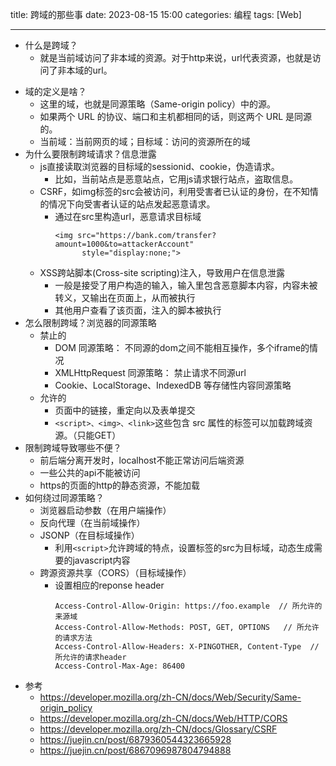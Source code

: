 title: 跨域的那些事
date: 2023-08-15 15:00
categories: 编程
tags: [Web]

----

- 什么是跨域？
	- 就是当前域访问了非本域的资源。对于http来说，url代表资源，也就是访问了非本域的url。
<!--more-->
- 域的定义是啥？
	- 这里的域，也就是同源策略（Same-origin policy）中的源。
	- 如果两个 URL 的协议、端口和主机都相同的话，则这两个 URL 是同源的。
	- 当前域：当前网页的域；目标域：访问的资源所在的域
- 为什么要限制跨域请求？信息泄露
	- js直接读取浏览器的目标域的sessionid、cookie，伪造请求。
    	- 比如，当前站点是恶意站点，它用js请求银行站点，盗取信息。
	- CSRF，如img标签的src会被访问，利用受害者已认证的身份，在不知情的情况下向受害者认证的站点发起恶意请求。
	   - 通过在src里构造url，恶意请求目标域
	     ```
	     <img src="https://bank.com/transfer?amount=1000&to=attackerAccount" 
	           style="display:none;">
	     ```
	- XSS跨站脚本(Cross-site scripting)注入，导致用户在信息泄露
		- 一般是接受了用户构造的输入，输入里包含恶意脚本内容，内容未被转义，又输出在页面上，从而被执行
		- 其他用户查看了该页面，注入的脚本被执行
- 怎么限制跨域？浏览器的同源策略
	- 禁止的
		- DOM 同源策略： 不同源的dom之间不能相互操作，多个iframe的情况
		- XMLHttpRequest 同源策略： 禁止请求不同源url
		- Cookie、LocalStorage、IndexedDB 等存储性内容同源策略
	- 允许的
		- 页面中的链接，重定向以及表单提交
		- `<script>、<img>、<link>`这些包含 src 属性的标签可以加载跨域资源。（只能GET）
- 限制跨域导致哪些不便？
	- 前后端分离开发时，localhost不能正常访问后端资源
	- 一些公共的api不能被访问
	- https的页面的http的静态资源，不能加载
- 如何绕过同源策略？
	- 浏览器启动参数（在用户端操作）
	- 反向代理（在当前域操作）
	- JSONP（在目标域操作）
		- 利用`<script>`允许跨域的特点，设置标签的src为目标域，动态生成需要的javascript内容
	- 跨源资源共享（CORS）（目标域操作）
		- 设置相应的reponse header
		  ```
		  Access-Control-Allow-Origin: https://foo.example  // 所允许的来源域
		  Access-Control-Allow-Methods: POST, GET, OPTIONS   // 所允许的请求方法
		  Access-Control-Allow-Headers: X-PINGOTHER, Content-Type  // 所允许的请求header
		  Access-Control-Max-Age: 86400
		  ```
- 参考
	- https://developer.mozilla.org/zh-CN/docs/Web/Security/Same-origin_policy
	- https://developer.mozilla.org/zh-CN/docs/Web/HTTP/CORS
	- https://developer.mozilla.org/zh-CN/docs/Glossary/CSRF
	- https://juejin.cn/post/6879360544323665928
	- https://juejin.cn/post/6867096987804794888